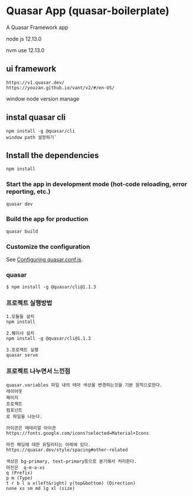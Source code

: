 # Quasar App (quasar-boilerplate)

A Quasar Framework app


node js 12.13.0

nvm use 12.13.0

## ui framework 
```
https://v1.quasar.dev/
https://youzan.github.io/vant/v2/#/en-US/
```

window node version manage
## instal quasar cli 
```
npm install -g @quasar/cli
window path 설정하기`
```

## Install the dependencies
```bash
npm install
```

### Start the app in development mode (hot-code reloading, error reporting, etc.)
```bash
quasar dev
```


### Build the app for production
```bash
quasar build
```

### Customize the configuration
See [Configuring quasar.conf.js](https://quasar.dev/quasar-cli/quasar-conf-js).

### quasar
```
$ npm install -g @quasar/cli@1.1.3
```

### 프로젝트 실행방법
```
1.모듈들 설치
npm install

2.퀘이샤 설치
npm install -g @quasar/cli@1.1.3

3.프로젝트 실행
quasar serve
```


### 프로젝트 나누면서 느낀점
```
quasar.variables 파일 내의 테마 색상을 변경하는것을 기본 원칙으로한다.
레이아웃
페이지
프로젝트
컴포넌트
로 파일을 나눈다.

아이콘은 메테리얼 아이콘
https://fonts.google.com/icons?selected=Material+Icons

마진 패딩에 대한 유틸리티는 아래에 있다.
https://quasar.dev/style/spacing#other-related

색상은 bg-primary, text-primary등으로 분기해서 처리한다. 
마진은  q-m-a-xs
q (Prefix) 
p m (Type) 
t r b l a x(left&right) y(top&bottom) (Direction) 
none xs sm md lg xl (size)

```
